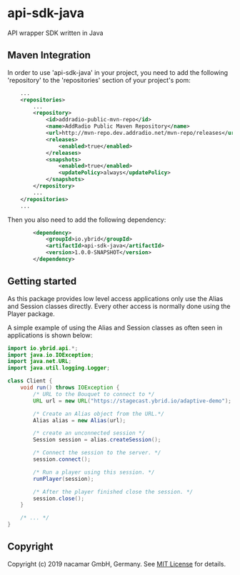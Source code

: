 # api-sdk-java
API wrapper SDK written in Java

## Maven Integration

In order to use 'api-sdk-java' in your project, you need to add the following 'repository' to the 'repositories' section of your project's pom:
```xml
    ...
    <repositories>
        ...
        <repository>
            <id>addradio-public-mvn-repo</id>
            <name>AddRadio Public Maven Repository</name>
            <url>http://mvn-repo.dev.addradio.net/mvn-repo/releases</url>
            <releases>
                <enabled>true</enabled>
            </releases>
            <snapshots>
                <enabled>true</enabled>
                <updatePolicy>always</updatePolicy>
            </snapshots>
        </repository>
        ...
    </repositories>
    ...
```
Then you also need to add the following dependency:
```xml
        <dependency>
            <groupId>io.ybrid</groupId>
            <artifactId>api-sdk-java</artifactId>
            <version>1.0.0-SNAPSHOT</version>
        </dependency>
```

## Getting started
As this package provides low level access applications only use the Alias and Session classes directly.
Every other access is normally done using the Player package.

A simple example of using the Alias and Session classes as often seen in applications is shown below:

```java
import io.ybrid.api.*;
import java.io.IOException;
import java.net.URL;
import java.util.logging.Logger;

class Client {
    void run() throws IOException {
        /* URL to the Bouquet to connect to */
        URL url = new URL("https://stagecast.ybrid.io/adaptive-demo");

        /* Create an Alias object from the URL.*/
        Alias alias = new Alias(url);

        /* create an unconnected session */
        Session session = alias.createSession();

        /* Connect the session to the server. */
        session.connect();

        /* Run a player using this session. */
        runPlayer(session);

        /* After the player finished close the session. */
        session.close();
    }

    /* ... */
}
```

## Copyright
Copyright (c) 2019 nacamar GmbH, Germany. See [MIT License](LICENSE) for details.
